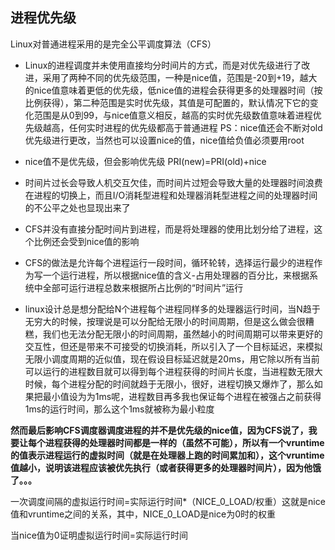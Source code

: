 ## 进程优先级

Linux对普通进程采用的是完全公平调度算法（CFS）

* Linux的进程调度并未使用直接均分时间片的方式，而是对优先级进行了改进，采用了两种不同的优先级范围，一种是nice值，范围是-20到+19，越大的nice值意味着更低的优先级，低nice值的进程会获得更多的处理器时间（按比例获得），第二种范围是实时优先级，其值是可配置的，默认情况下它的变化范围是从0到99，与nice值意义相反，越高的实时优先级数值意味着进程优先级越高，任何实时进程的优先级都高于普通进程
        PS：nice值还会不断对old优先级进行更改，当然也可以设置nice的值，nice值给负值必须要用root
    
* nice值不是优先级，但会影响优先级 PRI(new)=PRI(old)+nice
   
* 时间片过长会导致人机交互欠佳，而时间片过短会导致大量的处理器时间浪费在进程的切换上，而且I/O消耗型进程和处理器消耗型进程之间的处理器时间的不公平之处也显现出来了
    
* CFS并没有直接分配时间片到进程，而是将处理器的使用比划分给了进程，这个比例还会受到nice值的影响
    
* CFS的做法是允许每个进程运行一段时间，循环轮转，选择运行最少的进程作为写一个运行进程，所以根据nice值的含义-占用处理器的百分比，来根据系统中全部可运行进程总数来根据所占比例的“时间片”运行
    
* linux设计总是想分配给N个进程每个进程同样多的处理器运行时间，当N趋于无穷大的时候，按理说是可以分配给无限小的时间周期，但是这么做会很糟糕，我们也无法分配无限小的时间周期，虽然越小的时间周期可以带来更好的交互性，但还是带来不可接受的切换消耗，所以引入了一个目标延迟，来模拟无限小调度周期的近似值，现在假设目标延迟就是20ms，用它除以所有当前可以运行的进程数目就可以得到每个进程获得的时间片长度，当进程数无限大时候，每个进程分配的时间就趋于无限小，很好，进程切换又爆炸了，那么如果把最小值设为为1ms呢，进程数目再多我也保证每个进程在被强占之前获得1ms的运行时间，那么这个1ms就被称为最小粒度

__然而最后影响CFS调度器调度进程的并不是优先级的nice值，因为CFS说了，我要让每个进程获得的处理器时间都是一样的（虽然不可能），所以有一个vruntime的值表示进程运行的虚拟时间（就是在处理器上跑的时间累加和），这个vruntime值越小，说明该进程应该被优先执行（或者获得更多的处理器时间片），因为他饿了。。。__

一次调度间隔的虚拟运行时间=实际运行时间*（NICE_0_LOAD/权重）这就是nice值和vruntime之间的关系，其中，NICE_0_LOAD是nice为0时的权重

当nice值为0证明虚拟运行时间=实际运行时间